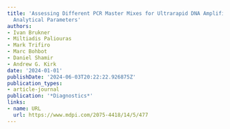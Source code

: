 ```yaml
---
title: 'Assessing Different PCR Master Mixes for Ultrarapid DNA Amplification: Important
  Analytical Parameters'
authors:
- Ivan Brukner
- Miltiadis Paliouras
- Mark Trifiro
- Marc Bohbot
- Daniel Shamir
- Andrew G. Kirk
date: '2024-01-01'
publishDate: '2024-06-03T20:22:22.926875Z'
publication_types:
- article-journal
publication: '*Diagnostics*'
links:
- name: URL
  url: https://www.mdpi.com/2075-4418/14/5/477
---
```

